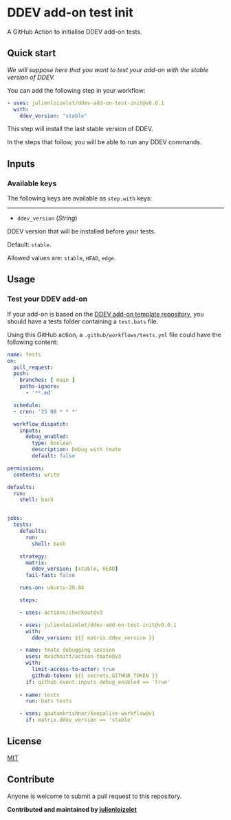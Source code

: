 # DDEV add-on test init


A GitHub Action to initialise DDEV add-on tests.


<!-- START doctoc generated TOC please keep comment here to allow auto update -->
<!-- DON'T EDIT THIS SECTION, INSTEAD RE-RUN doctoc TO UPDATE -->

<!-- END doctoc generated TOC please keep comment here to allow auto update -->

## Quick start

_We will suppose here that you want to test your add-on with the stable version of DDEV._

You can add the following step in your workflow:

```yaml
- uses: julienloizelet/ddev-add-on-test-init@v0.0.1
  with:
    ddev_version: "stable"
```

This step will install the last stable version of DDEV.

In the steps that follow, you will be able to run any DDEV commands.


## Inputs


### Available keys

The following keys are available as `step.with` keys:

---
- `ddev_version` (_String_)

DDEV version that will be installed before your tests.

Default: `stable`.

Allowed values are: `stable`, `HEAD`, `edge`.


## Usage

### Test your DDEV add-on

If your add-on is based on the [DDEV add-on template repository](https://github.com/ddev/ddev-addon-template), you 
should have a tests folder containing a `test.bats` file.

Using this GitHub action, a  `.github/workflows/tests.yml` file could have the following content: 


```yaml
name: tests
on:
  pull_request:
  push:
    branches: [ main ]
    paths-ignore:
      - '**.md'

  schedule:
  - cron: '25 08 * * *'

  workflow_dispatch:
    inputs:
      debug_enabled:
        type: boolean
        description: Debug with tmate
        default: false

permissions:
  contents: write

defaults:
  run:
    shell: bash


jobs:
  tests:
    defaults:
      run:
        shell: bash

    strategy:
      matrix:
        ddev_version: [stable, HEAD]
      fail-fast: false

    runs-on: ubuntu-20.04

    steps:

    - uses: actions/checkout@v3

    - uses: julienloizelet/ddev-add-on-test-init@v0.0.1
      with:
        ddev_version: ${{ matrix.ddev_version }}   

    - name: tmate debugging session
      uses: mxschmitt/action-tmate@v3
      with:
        limit-access-to-actor: true
        github-token: ${{ secrets.GITHUB_TOKEN }}
      if: github.event.inputs.debug_enabled == 'true'  
      
    - name: tests
      run: bats tests

    - uses: gautamkrishnar/keepalive-workflow@v1
      if: matrix.ddev_version == 'stable'  

```


## License

[MIT](LICENSE)

## Contribute

Anyone is welcome to submit a pull request to this repository.


**Contributed and maintained by [julienloizelet](https://github.com/julienloizelet)**
